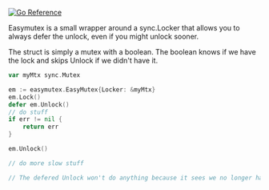 [![Go Reference](https://pkg.go.dev/badge/github.com/Jille/easymutex.svg)](https://pkg.go.dev/github.com/Jille/easymutex)

Easymutex is a small wrapper around a sync.Locker that allows you to always defer the unlock, even if you might unlock sooner.

The struct is simply a mutex with a boolean. The boolean knows if we have the lock and skips Unlock if we didn't have it.

```go
var myMtx sync.Mutex

em := easymutex.EasyMutex{Locker: &myMtx}
em.Lock()
defer em.Unlock()
// do stuff
if err != nil {
	return err
}

em.Unlock()

// do more slow stuff

// The defered Unlock won't do anything because it sees we no longer have the lock.
```
